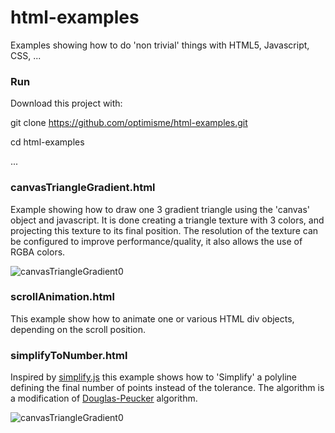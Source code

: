 # html-examples
Examples showing how to do 'non trivial' things with HTML5, Javascript, CSS, ...

### Run

Download this project with:

git clone https://github.com/optimisme/html-examples.git

cd html-examples

...

### canvasTriangleGradient.html

Example showing how to draw one 3 gradient triangle using the 'canvas' object and javascript. It is done creating a triangle texture with 3 colors, and projecting this texture to its final position. The resolution of the texture can be configured to improve performance/quality, it also allows the use of RGBA colors.

![canvasTriangleGradient0](https://raw.github.com/optimisme/html-examples/master/captures/canvasTriangleGradient0.png)

### scrollAnimation.html

This example show how to animate one or various HTML div objects, depending on the scroll position.

### simplifyToNumber.html

Inspired by [simplify.js](http://mourner.github.io/simplify-js/) this example shows how to 'Simplify' a polyline defining the final number of points instead of the tolerance. The algorithm is a modification of [Douglas-Peucker](http://en.wikipedia.org/wiki/Ramer%E2%80%93Douglas%E2%80%93Peucker_algorithm) algorithm.

![canvasTriangleGradient0](https://raw.github.com/optimisme/html-examples/master/captures/simplifyToNumber0.png)

